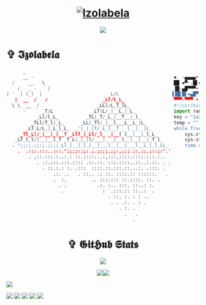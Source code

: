 <h1 align="center">
<a href="https://izolabela.github.io"><img src="https://readme-typing-svg.demolab.com?font=Red+Hat+mono&duration=1&pause=400&color=F7F7F7&width=140&lines=%E2%8B%86+Izolabela+%E2%8B%86;%E2%8B%86+iZolabela+%E2%8B%86;%E2%8B%86+izOlabela+%E2%8B%86;%E2%8B%86+izoLabela+%E2%8B%86;%E2%8B%86+izolAbela+%E2%8B%86;%E2%8B%86+izolaBela+%E2%8B%86;%E2%8B%86+izolabEla+%E2%8B%86;%E2%8B%86+izolabeLa+%E2%8B%86;%E2%8B%86+izolabelA+%E2%8B%86" alt="Izolabela" /></a>
</h1> 

<!-- <a href="#"><img align="right" src="https://github.com/Izolabela/Izolabela/blob/main/files/meme1.png" width="160 " height="160" /></a> -->

<p align="center">
<img src="https://github-profile-trophy.vercel.app/?username=Izolabela&column=6&theme=radical&no-bg=true&no-frame=true" />
</p>

<h1 align="left"> ✞ 𝕴𝖟𝖔𝖑𝖆𝖇𝖊𝖑𝖆 </h1>



```python
      _
      __ -                                                   ▪  ·▄▄▄▄•      ▄▄▌   ▄▄▄· ▄▄▄▄· ▄▄▄ .▄▄▌   ▄▄▄· 
  /     __   \                                               ██ ▪▀·.█▌▪     ██•  ▐█ ▀█ ▐█ ▀█▪▀▄.▀·██•  ▐█ ▀█ 
    /   _ -    |                                             ▐█·▄█▀▀▀• ▄█▀▄ ██▪  ▄█▀▀█ ▐█▀▀█▄▐▀▀▪▄██▪  ▄█▀▀█ 
| '  | (_)  |                        _L/L                   ▐▐█▌█▌▪▄█▀▐█▌.▐▌▐█▌▐▌▐█ ▪▐▌██▄▪▐█▐█▄▄▌▐█▌▐▌▐█ ▪▐▌
   |  __  /   /                    _LT/l_L_                  ▀▀▀·▀▀▀ • ▀█▄▀▪.▀▀▀  ▀  ▀ ·▀▀▀▀  ▀▀▀ .▀▀▀  ▀  ▀ 
  \ \  __  /                     _LLl/L_T_lL_                #!/usr/bin/env python3
      -      _T/L              _LT|L/_|__L_|_L_              import random, sys, time
           _Ll/l_L_          _TL|_T/_L_|__T__|_l_            key = "1a2richsq3z4tgbjup56kvwodfnx78ml9ye0" 
         _TLl/T_l|_L_      _LL|_Tl/_|__l___L__L_|L_          temp = "".join(random.choices(key, k=10)
       _LT_L/L_|_L_l_L_  _'|_|_|T/_L_l__T _ l__|__|L_        while True:
     _Tl_L|/_|__|_|__T _LlT_|_Ll/_l_ _|__[ ]__|__|_l_L_          sys.stdout.write("\r%s" %(temp)))
   _LT_l_l/|__|__l_T _T_L|_|_|l/___|_ _|__l__|__|__|_T_l_        sys.stdout.flush()
  . ";;:;.;;:;.;;;;_Ll_|__|_l_/__|___l__|__|___l__L_|_l_LL_      time.sleep(0.3)
    .  .:::.:::..:::.";;;;:;;:.;.;;;;,;;:,;;;.;:,;;,;::;:".'
        . ,::.:::.:..:.: ::.::::;..:,:::,::::.::::.:;:.:..
           . .:.:::.:::.:::: .::.::. :::.::::..::..:.::. . .
             . ::.:.: :. .:::  ::::.::.:::.::...:. .:::. .
                 .:. ..   . ::.. .: ::. ::::.:: ::::::.   .  
                 .  :.         .. :::.::: ::.::::. ::. .
                   . .           .:. :.. :::. ::..: :.
                    .              :  .:::.:: ::..:  .
                                     . ::. :. : : ..
                                      . . .:. . : .  
                                         . :. .
                                           .   .
                                              .
``` 


<h1 align="center"> ✞ 𝕲𝖎𝖙𝕳𝖚𝖇 𝕾𝖙𝖆𝖙𝖘 </h3>

<p align="center">
    <img src="https://streak-stats.demolab.com?user=Izolabela&theme=github-dark-blue&hide_border=true&background=DD272700" />
</p>



<p align="center">
   <img src="https://github-readme-stats.vercel.app/api?username=Izolabela&show_icons=true&theme=transparent&hide_border=true" /><img src="https://github-readme-stats.vercel.app/api/top-langs/?username=Izolabela&hide_border=true&theme=transparent&layout=compact&langs_count=10" />
<br>

<img  src="https://raw.githubusercontent.com/Trilokia/Trilokia/379277808c61ef204768a61bbc5d25bc7798ccf1/bottom_header.svg" ></img>

[![](https://img.shields.io/github/followers/Izolabela?logoColor=black&style=social)](https://github.com/Izolabela?tab=followers)
[![](https://img.shields.io/github/stars/Izolabela?logo=TrustPilot&logoColor=red&style=social)](#)
[![](https://img.shields.io/badge/Telegram-Izolabela-blue?logo=telegram&style=social&logoColor=blue)](https://izolabela.t.me)
[![](https://img.shields.io/badge/Website-izolabela.github.io-blue?style=social&logo=Aiqfome)](https://izolabela.github.io)
[![](https://img.shields.io/badge/Github-Old%20account-red?style=social&logo=github)](https://github.com/SlavPH)
